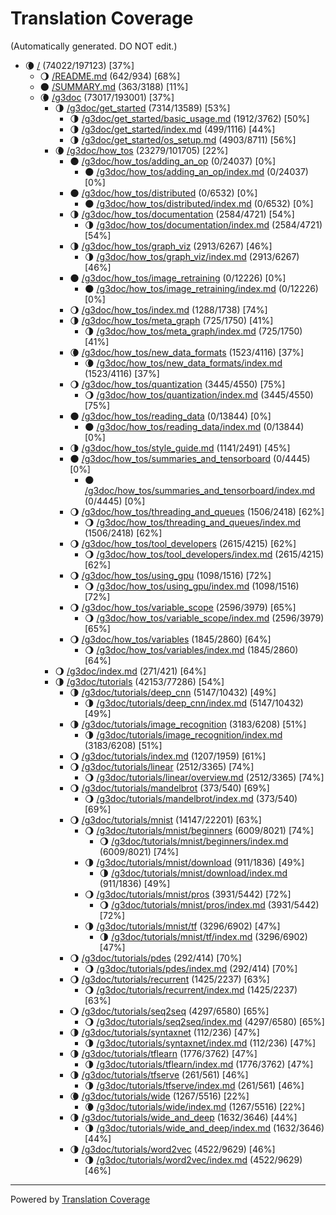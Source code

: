 # Translation Coverage                         
(Automatically generated. DO NOT edit.)
* :waning_crescent_moon: [/](/) (74022/197123) [37%]
  * :waning_gibbous_moon: [/README.md](/README.md) (642/934) [68%]
  * :new_moon: [/SUMMARY.md](/SUMMARY.md) (363/3188) [11%]
  * :waning_crescent_moon: [/g3doc](/g3doc) (73017/193001) [37%]
    * :last_quarter_moon: [/g3doc/get_started](/g3doc/get_started) (7314/13589) [53%]
      * :last_quarter_moon: [/g3doc/get_started/basic_usage.md](/g3doc/get_started/basic_usage.md) (1912/3762) [50%]
      * :last_quarter_moon: [/g3doc/get_started/index.md](/g3doc/get_started/index.md) (499/1116) [44%]
      * :last_quarter_moon: [/g3doc/get_started/os_setup.md](/g3doc/get_started/os_setup.md) (4903/8711) [56%]
    * :waning_crescent_moon: [/g3doc/how_tos](/g3doc/how_tos) (23279/101705) [22%]
      * :new_moon: [/g3doc/how_tos/adding_an_op](/g3doc/how_tos/adding_an_op) (0/24037) [0%]
        * :new_moon: [/g3doc/how_tos/adding_an_op/index.md](/g3doc/how_tos/adding_an_op/index.md) (0/24037) [0%]
      * :new_moon: [/g3doc/how_tos/distributed](/g3doc/how_tos/distributed) (0/6532) [0%]
        * :new_moon: [/g3doc/how_tos/distributed/index.md](/g3doc/how_tos/distributed/index.md) (0/6532) [0%]
      * :last_quarter_moon: [/g3doc/how_tos/documentation](/g3doc/how_tos/documentation) (2584/4721) [54%]
        * :last_quarter_moon: [/g3doc/how_tos/documentation/index.md](/g3doc/how_tos/documentation/index.md) (2584/4721) [54%]
      * :last_quarter_moon: [/g3doc/how_tos/graph_viz](/g3doc/how_tos/graph_viz) (2913/6267) [46%]
        * :last_quarter_moon: [/g3doc/how_tos/graph_viz/index.md](/g3doc/how_tos/graph_viz/index.md) (2913/6267) [46%]
      * :new_moon: [/g3doc/how_tos/image_retraining](/g3doc/how_tos/image_retraining) (0/12226) [0%]
        * :new_moon: [/g3doc/how_tos/image_retraining/index.md](/g3doc/how_tos/image_retraining/index.md) (0/12226) [0%]
      * :waning_gibbous_moon: [/g3doc/how_tos/index.md](/g3doc/how_tos/index.md) (1288/1738) [74%]
      * :last_quarter_moon: [/g3doc/how_tos/meta_graph](/g3doc/how_tos/meta_graph) (725/1750) [41%]
        * :last_quarter_moon: [/g3doc/how_tos/meta_graph/index.md](/g3doc/how_tos/meta_graph/index.md) (725/1750) [41%]
      * :waning_crescent_moon: [/g3doc/how_tos/new_data_formats](/g3doc/how_tos/new_data_formats) (1523/4116) [37%]
        * :waning_crescent_moon: [/g3doc/how_tos/new_data_formats/index.md](/g3doc/how_tos/new_data_formats/index.md) (1523/4116) [37%]
      * :waning_gibbous_moon: [/g3doc/how_tos/quantization](/g3doc/how_tos/quantization) (3445/4550) [75%]
        * :waning_gibbous_moon: [/g3doc/how_tos/quantization/index.md](/g3doc/how_tos/quantization/index.md) (3445/4550) [75%]
      * :new_moon: [/g3doc/how_tos/reading_data](/g3doc/how_tos/reading_data) (0/13844) [0%]
        * :new_moon: [/g3doc/how_tos/reading_data/index.md](/g3doc/how_tos/reading_data/index.md) (0/13844) [0%]
      * :last_quarter_moon: [/g3doc/how_tos/style_guide.md](/g3doc/how_tos/style_guide.md) (1141/2491) [45%]
      * :new_moon: [/g3doc/how_tos/summaries_and_tensorboard](/g3doc/how_tos/summaries_and_tensorboard) (0/4445) [0%]
        * :new_moon: [/g3doc/how_tos/summaries_and_tensorboard/index.md](/g3doc/how_tos/summaries_and_tensorboard/index.md) (0/4445) [0%]
      * :waning_gibbous_moon: [/g3doc/how_tos/threading_and_queues](/g3doc/how_tos/threading_and_queues) (1506/2418) [62%]
        * :waning_gibbous_moon: [/g3doc/how_tos/threading_and_queues/index.md](/g3doc/how_tos/threading_and_queues/index.md) (1506/2418) [62%]
      * :waning_gibbous_moon: [/g3doc/how_tos/tool_developers](/g3doc/how_tos/tool_developers) (2615/4215) [62%]
        * :waning_gibbous_moon: [/g3doc/how_tos/tool_developers/index.md](/g3doc/how_tos/tool_developers/index.md) (2615/4215) [62%]
      * :waning_gibbous_moon: [/g3doc/how_tos/using_gpu](/g3doc/how_tos/using_gpu) (1098/1516) [72%]
        * :waning_gibbous_moon: [/g3doc/how_tos/using_gpu/index.md](/g3doc/how_tos/using_gpu/index.md) (1098/1516) [72%]
      * :waning_gibbous_moon: [/g3doc/how_tos/variable_scope](/g3doc/how_tos/variable_scope) (2596/3979) [65%]
        * :waning_gibbous_moon: [/g3doc/how_tos/variable_scope/index.md](/g3doc/how_tos/variable_scope/index.md) (2596/3979) [65%]
      * :waning_gibbous_moon: [/g3doc/how_tos/variables](/g3doc/how_tos/variables) (1845/2860) [64%]
        * :waning_gibbous_moon: [/g3doc/how_tos/variables/index.md](/g3doc/how_tos/variables/index.md) (1845/2860) [64%]
    * :waning_gibbous_moon: [/g3doc/index.md](/g3doc/index.md) (271/421) [64%]
    * :last_quarter_moon: [/g3doc/tutorials](/g3doc/tutorials) (42153/77286) [54%]
      * :last_quarter_moon: [/g3doc/tutorials/deep_cnn](/g3doc/tutorials/deep_cnn) (5147/10432) [49%]
        * :last_quarter_moon: [/g3doc/tutorials/deep_cnn/index.md](/g3doc/tutorials/deep_cnn/index.md) (5147/10432) [49%]
      * :last_quarter_moon: [/g3doc/tutorials/image_recognition](/g3doc/tutorials/image_recognition) (3183/6208) [51%]
        * :last_quarter_moon: [/g3doc/tutorials/image_recognition/index.md](/g3doc/tutorials/image_recognition/index.md) (3183/6208) [51%]
      * :waning_gibbous_moon: [/g3doc/tutorials/index.md](/g3doc/tutorials/index.md) (1207/1959) [61%]
      * :waning_gibbous_moon: [/g3doc/tutorials/linear](/g3doc/tutorials/linear) (2512/3365) [74%]
        * :waning_gibbous_moon: [/g3doc/tutorials/linear/overview.md](/g3doc/tutorials/linear/overview.md) (2512/3365) [74%]
      * :waning_gibbous_moon: [/g3doc/tutorials/mandelbrot](/g3doc/tutorials/mandelbrot) (373/540) [69%]
        * :waning_gibbous_moon: [/g3doc/tutorials/mandelbrot/index.md](/g3doc/tutorials/mandelbrot/index.md) (373/540) [69%]
      * :waning_gibbous_moon: [/g3doc/tutorials/mnist](/g3doc/tutorials/mnist) (14147/22201) [63%]
        * :waning_gibbous_moon: [/g3doc/tutorials/mnist/beginners](/g3doc/tutorials/mnist/beginners) (6009/8021) [74%]
          * :waning_gibbous_moon: [/g3doc/tutorials/mnist/beginners/index.md](/g3doc/tutorials/mnist/beginners/index.md) (6009/8021) [74%]
        * :last_quarter_moon: [/g3doc/tutorials/mnist/download](/g3doc/tutorials/mnist/download) (911/1836) [49%]
          * :last_quarter_moon: [/g3doc/tutorials/mnist/download/index.md](/g3doc/tutorials/mnist/download/index.md) (911/1836) [49%]
        * :waning_gibbous_moon: [/g3doc/tutorials/mnist/pros](/g3doc/tutorials/mnist/pros) (3931/5442) [72%]
          * :waning_gibbous_moon: [/g3doc/tutorials/mnist/pros/index.md](/g3doc/tutorials/mnist/pros/index.md) (3931/5442) [72%]
        * :last_quarter_moon: [/g3doc/tutorials/mnist/tf](/g3doc/tutorials/mnist/tf) (3296/6902) [47%]
          * :last_quarter_moon: [/g3doc/tutorials/mnist/tf/index.md](/g3doc/tutorials/mnist/tf/index.md) (3296/6902) [47%]
      * :waning_gibbous_moon: [/g3doc/tutorials/pdes](/g3doc/tutorials/pdes) (292/414) [70%]
        * :waning_gibbous_moon: [/g3doc/tutorials/pdes/index.md](/g3doc/tutorials/pdes/index.md) (292/414) [70%]
      * :waning_gibbous_moon: [/g3doc/tutorials/recurrent](/g3doc/tutorials/recurrent) (1425/2237) [63%]
        * :waning_gibbous_moon: [/g3doc/tutorials/recurrent/index.md](/g3doc/tutorials/recurrent/index.md) (1425/2237) [63%]
      * :waning_gibbous_moon: [/g3doc/tutorials/seq2seq](/g3doc/tutorials/seq2seq) (4297/6580) [65%]
        * :waning_gibbous_moon: [/g3doc/tutorials/seq2seq/index.md](/g3doc/tutorials/seq2seq/index.md) (4297/6580) [65%]
      * :last_quarter_moon: [/g3doc/tutorials/syntaxnet](/g3doc/tutorials/syntaxnet) (112/236) [47%]
        * :last_quarter_moon: [/g3doc/tutorials/syntaxnet/index.md](/g3doc/tutorials/syntaxnet/index.md) (112/236) [47%]
      * :last_quarter_moon: [/g3doc/tutorials/tflearn](/g3doc/tutorials/tflearn) (1776/3762) [47%]
        * :last_quarter_moon: [/g3doc/tutorials/tflearn/index.md](/g3doc/tutorials/tflearn/index.md) (1776/3762) [47%]
      * :last_quarter_moon: [/g3doc/tutorials/tfserve](/g3doc/tutorials/tfserve) (261/561) [46%]
        * :last_quarter_moon: [/g3doc/tutorials/tfserve/index.md](/g3doc/tutorials/tfserve/index.md) (261/561) [46%]
      * :waning_crescent_moon: [/g3doc/tutorials/wide](/g3doc/tutorials/wide) (1267/5516) [22%]
        * :waning_crescent_moon: [/g3doc/tutorials/wide/index.md](/g3doc/tutorials/wide/index.md) (1267/5516) [22%]
      * :last_quarter_moon: [/g3doc/tutorials/wide_and_deep](/g3doc/tutorials/wide_and_deep) (1632/3646) [44%]
        * :last_quarter_moon: [/g3doc/tutorials/wide_and_deep/index.md](/g3doc/tutorials/wide_and_deep/index.md) (1632/3646) [44%]
      * :last_quarter_moon: [/g3doc/tutorials/word2vec](/g3doc/tutorials/word2vec) (4522/9629) [46%]
        * :last_quarter_moon: [/g3doc/tutorials/word2vec/index.md](/g3doc/tutorials/word2vec/index.md) (4522/9629) [46%]

---
Powered by [Translation Coverage](https://github.com/hunkim/translation_coverage)
